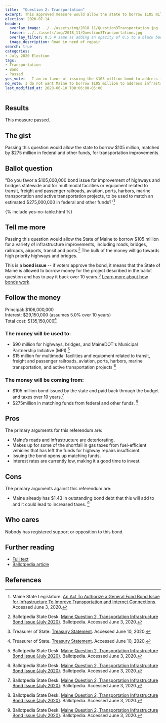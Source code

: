 ```yaml
---
title:  "Question 2: Transportation"
excerpt: This approved measure would allow the state to borrow $105 million for transportation improvements.
election: 2020-07-14
header:
  overlay_image: ../../assets/img/2018_11/Question3Transportation.jpg
  teaser: ../../assets/img/2018_11/Question3Transportation.jpg
  overlay_filter: 0.5 # same as adding an opacity of 0.5 to a black background
  image_description: Road in need of repair
search: true
categories:
- July 2020 Election
tags:
- Transportation
- Bond
- Passed
yes_vote:   I am in favor of issuing the $105 million bond to address infrastructure improvements.
no_vote: I do not want Maine to borrow $105 million to address infrastructure improvements.
last_modified_at: 2020-06-10 T08:06:00-05:00
---
```


## Results
This measure passed.

## The gist
Passing this question would allow the state to borrow $105 million, matched by $275 million in federal and other funds, for transportation improvements.

## Ballot question
"Do you favor a $105,000,000 bond issue for improvement of highways and bridges statewide and for multimodal facilities or equipment related to transit, freight and passenger railroads, aviation, ports, harbors, marine transportation and active transportation projects, to be used to match an estimated $275,000,000 in federal and other funds?"[^1]

{% include yes-no-table.html %}


## Tell me more
Passing this question would allow the State of Maine to borrow $105 million for a variety of infrastructure improvements, including roads, bridges, railroads, airports, transit and ports.[^2] The bulk of the money will go towards high priority highways and bridges.

This is a **bond issue** -- if voters approve the bond, it means that the State of Maine is allowed to borrow money for the project described in the ballot question and has to pay it back over 10 years.[^3] [Learn more about how bonds work](/bonds).

## Follow the money
Principal: $106,000,000
<br>Interest: $29,150,000 (assumes 5.0% over 10 years)
<br>Total cost: $135,150,000[^3]

### The money will be used to:
* $90 million for highways, bridges, and MaineDOT's Municipal Partnership Initiative (MPI) [^2]
* $15 million for multimodal facilities and equipment related to transit, freight and passenger railroads, aviation, ports, harbors, marine transportation, and active transportation projects [^2]

### The money will be coming from:
* $105 million bond issued by the state and paid back through the budget and taxes over 10 years.[^2]
* $275million in matching funds from federal and other funds. [^2]

## Pros
The primary arguments for this referendum are:
* Maine’s roads and infrastructure are deteriorating.
* Makes up for some of the shortfall in gas taxes from fuel-efficient vehicles that has left the funds for highway repairs insufficient.
* Issuing the bond opens up matching funds.
* Interest rates are currently low, making it a good time to invest.

## Cons
The primary arguments against this referendum are:
* Maine already has $1.43 in outstanding bond debt that this will add to and it could lead to increased taxes. [^2]

## Who cares
Nobody has registered support or opposition to this bond.

## Further reading
- [Full text](https://legislature.maine.gov/legis/bills/bills_129th/chapters/PUBLIC673.asp)
- [Ballotpedia article](https://ballotpedia.org/Maine_Question_2,_Transportation_Infrastructure_Bond_Issue_(July_2020))

## References
[^1]: Maine State Legislature. [An Act To Authorize a General Fund Bond Issue for Infrastructure To Improve Transportation and Internet Connections](https://legislature.maine.gov/legis/bills/bills_129th/chapters/PUBLIC673.asp). Accessed June 3, 2020.

[^2]: Ballotpedia State Desk. [Maine Question 2, Transportation Infrastructure Bond Issue (July 2020)](https://ballotpedia.org/Maine_Question_2,_Transportation_Infrastructure_Bond_Issue_(July_2020)). Ballotpedia. Accessed June 3, 2020.

[^3]: Treasurer of State. [Treasury Statement](https://www.maine.gov/sos/cec/elec/upcoming/pdf/treasstatement2020.pdf). Accessed June 10, 2020.
